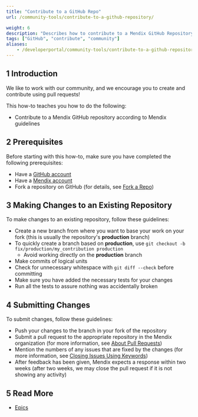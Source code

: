 ```yaml
---
title: "Contribute to a GitHub Repo"
url: /community-tools/contribute-to-a-github-repository/

weight: 6
description: "Describes how to contribute to a Mendix GitHub Repository according to Mendix guidelines."
tags: ["GitHub", "contribute", "community"]
aliases:
    - /developerportal/community-tools/contribute-to-a-github-repository/
---
```


## 1 Introduction

We like to work with our community, and we encourage you to create and contribute using pull requests!

This how-to teaches you how to do the following:

* Contribute to a Mendix GitHub repository according to Mendix guidelines

## 2 Prerequisites

Before starting with this how-to, make sure you have completed the following prerequisites:

* Have a [GitHub account](https://github.com/join)
* Have a [Mendix account](https://home.mendix.com/)
* Fork a repository on GitHub (for details, see [Fork a Repo](https://help.github.com/articles/fork-a-repo/))

## 3 Making Changes to an Existing Repository

To make changes to an existing repository, follow these guidelines:

* Create a new branch from where you want to base your work on your fork (this is usually the repository's **production** branch)
* To quickly create a branch based on **production**, use `git checkout -b fix/production/my_contribution production`
    * Avoid working directly on the **production** branch
* Make commits of logical units
* Check for unnecessary whitespace with `git diff --check` before committing
* Make sure you have added the necessary tests for your changes
* Run all the tests to assure nothing was accidentally broken

## 4 Submitting Changes

To submit changes, follow these guidelines:

* Push your changes to the branch in your fork of the repository
* Submit a pull request to the appropriate repository in the Mendix organization (for more information, see [About Pull Requests](https://help.github.com/articles/using-pull-requests/))
* Mention the numbers of any issues that are fixed by the changes (for more information, see [Closing Issues Using Keywords](https://help.github.com/articles/closing-issues-via-commit-messages#closing-issues-with-pull-requests))
* After feedback has been given, Mendix expects a response within two weeks (after two weeks, we may close the pull request if it is not showing any activity)

## 5 Read More

* [Epics](/developerportal/project-management/epics/)
